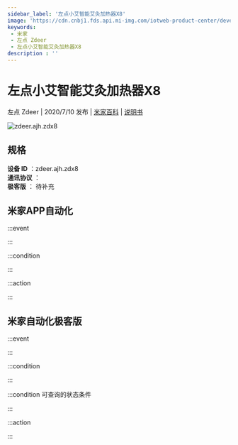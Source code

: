 ```yaml
---
sidebar_label: '左点小艾智能艾灸加热器X8'
image: 'https://cdn.cnbj1.fds.api.mi-img.com/iotweb-product-center/developer_1592450752577A5fW0z9c.png?GalaxyAccessKeyId=AKVGLQWBOVIRQ3XLEW&Expires=9223372036854775807&Signature=RPx1+qQPv/uV6FzkgTKkJGh+Xks='
keywords: 
 - 米家
 - 左点 Zdeer
 - 左点小艾智能艾灸加热器X8
description : ''
---
```

# 左点小艾智能艾灸加热器X8

左点 Zdeer | 2020/7/10 发布 | [米家百科](https://home.mi.com/webapp/content/baike/product/index.html?model=zdeer.ajh.zdx8) | [说明书](https://home.mi.com/views/introduction.html?model=zdeer.ajh.zdx8&region=cn)

![zdeer.ajh.zdx8](https://cdn.cnbj1.fds.api.mi-img.com/iotweb-product-center/developer_1592450752577A5fW0z9c.png?GalaxyAccessKeyId=AKVGLQWBOVIRQ3XLEW&Expires=9223372036854775807&Signature=RPx1+qQPv/uV6FzkgTKkJGh+Xks=)

## 规格  
> 
**设备 ID** ：zdeer.ajh.zdx8  
**通讯协议** ：  
**极客版**  ： 待补充 


## 米家APP自动化  

:::event  

:::

:::condition  

:::

:::action   

:::

## 米家自动化极客版  

:::event  

:::

:::condition  

:::

:::condition 可查询的状态条件  

:::

:::action  

:::

        
